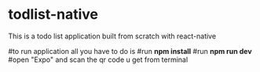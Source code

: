 # todlist-native
This is a todo list application built from scratch with react-native 

#to run application all you have to do is 
#run **npm install**
#run **npm run dev**
#open "Expo" and scan the qr code u get from terminal
